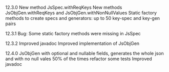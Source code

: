 12.3.0 
New method JsSpec.withReqKeys
New methods JsObjGen.withReqKeys and JsObjGen.withNonNullValues
Static factory methods to create specs and generators: up to 50 key-spec and key-gen pairs

12.3.1
Bug: Some static factory methods were missing in JsSpec

12.3.2
Improved javadoc
Improved implementation of JsObjGen 

12.4.0
JsObjGen with optional and nullable fields, generates the whole json and with no null vales 50% of the times
refactor some tests
Improved javadoc